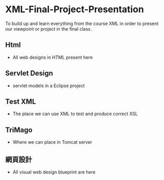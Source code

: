 # XML-Final-Project-Presentation
To build up and learn everything from the course XML in order to present our viewpoint or project in the final class.

## Html
- All web designs in HTML present here

## Servlet Design 
- servlet models in a Eclipse project

## Test XML 
- The place we can use XML to test and produce correct XSL

## TriMago 
- Where we can place in Tomcat server

## 網頁設計 
- All visual web design blueprint are here

